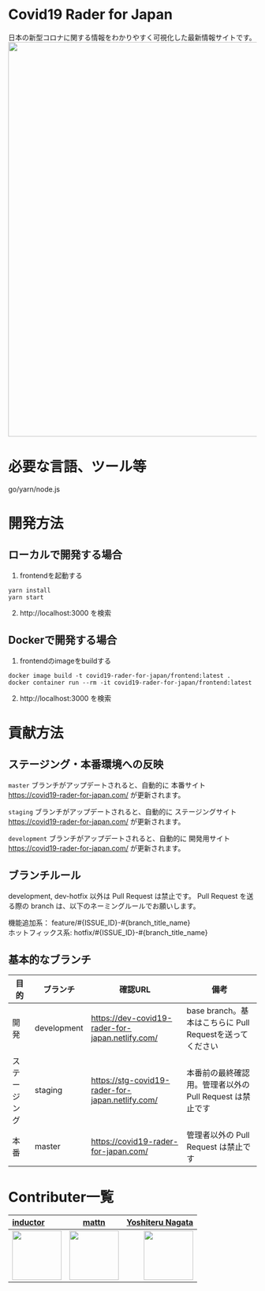 # Covid19 Rader for Japan
日本の新型コロナに関する情報をわかりやすく可視化した最新情報サイトです。
<img src="https://user-images.githubusercontent.com/43264434/78895987-b781fd80-7aaa-11ea-874b-9c49d801e693.png" width=800>

# 必要な言語、ツール等
go/yarn/node.js

# 開発方法
## ローカルで開発する場合

1. frontendを起動する
```
yarn install
yarn start
```
2. http://localhost:3000 を検索

## Dockerで開発する場合

1. frontendのimageをbuildする

```
docker image build -t covid19-rader-for-japan/frontend:latest .
docker container run --rm -it covid19-rader-for-japan/frontend:latest
```

2. http://localhost:3000 を検索


# 貢献方法
## ステージング・本番環境への反映

`master` ブランチがアップデートされると、自動的に 本番サイト https://covid19-rader-for-japan.com/ が更新されます。

`staging` ブランチがアップデートされると、自動的に ステージングサイト https://covid19-rader-for-japan.com/ が更新されます。

`development` ブランチがアップデートされると、自動的に 開発用サイト https://covid19-rader-for-japan.com/ が更新されます。

## ブランチルール

development, dev-hotfix 以外は Pull Request は禁止です。
Pull Request を送る際の branch は、以下のネーミングルールでお願いします。

機能追加系： feature/#{ISSUE_ID}-#{branch_title_name}  
ホットフィックス系: hotfix/#{ISSUE_ID}-#{branch_title_name}

## 基本的なブランチ
| 目的 | ブランチ | 確認URL | 備考 |
| ---- | -------- | ---- | ---- |
| 開発 | development | https://dev-covid19-rader-for-japan.netlify.com/ | base branch。基本はこちらに Pull Requestを送ってください |
| ステージング | staging | https://stg-covid19-rader-for-japan.netlify.com/ | 本番前の最終確認用。管理者以外の Pull Request は禁止です |
| 本番 | master | https://covid19-rader-for-japan.com/ | 管理者以外の Pull Request は禁止です |


# Contributer一覧
| [inductor](https://github.com/inductor) | [mattn](https://github.com/mattn) | [Yoshiteru Nagata](https://github.com/nagata-yoshiteru) |
|:---|:---:|---:|
<img src="https://avatars3.githubusercontent.com/u/20236173?s=400&u=d8dda91e4bc2bdc7736f607b36fa53c9e82e08db&v=4" width=100> |<img src="https://avatars3.githubusercontent.com/u/10111?s=400&u=52c03ac58f0027d43f6708fcbc3c2913f195439c&v=4" width=100> |<img src="https://avatars0.githubusercontent.com/u/38305549?s=400&v=4" width=100> |

